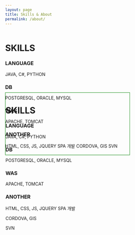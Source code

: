 ```yaml
---
layout: page
title: Skills & About
permalink: /about/
---
```

<div style="width:400px; height:200px; float:left;">
<h1>SKILLS</h1>

<h3>LANGUAGE</h3>  JAVA, C#, PYTHON  
<h3>DB</h3>  POSTGRESQL, ORACLE, MYSQL
<h3>WAS</h3>  APACHE, TOMCAT  
<h3>ANOTHER</h3>  HTML, CSS, JS, JQUERY SPA 개발
                CORDOVA, GIS
                SVN
  

        
          
</div>

<div style="width:400px; height:200px; border:1px solid green; float:left">
<h1>SKILLS</h1>

<h3>LANGUAGE</h3>  JAVA, C#, PYTHON  
<h3>DB</h3>  POSTGRESQL, ORACLE, MYSQL
<p></p>
<h3>WAS</h3>  APACHE, TOMCAT  
<h3>ANOTHER</h3>  HTML, CSS, JS, JQUERY SPA 개발<p></p>CORDOVA, GIS<p></p>SVN
  
<p></p>
        
          
</div>



<!--
Sleek is a modern Jekyll theme focused on speed performance & SEO best practices. You can find out more info about customizing your Jekyll theme, as well as basic Jekyll usage documentation at [jekyllrb.com](http://jekyllrb.com/) or simply read the guide on how to [get started](/getting-started)

You can find the source code for the Jekyll new theme at:
[sleek](https://github.com/janczizikow/sleek)

You can find the source code for Jekyll at
[jekyll](https://github.com/jekyll/jekyll)
-->